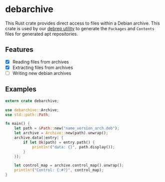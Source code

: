 # debarchive

This Rust crate provides direct access to files within a Debian archive. This crate is used by
our [debrep utility](https://github.com/pop-os/debrepbuild) to generate the `Packages` and
`Contents` files for generated apt repositories.

## Features

- [x] Reading files from archives
- [x] Extracting files from archives
- [ ] Writing new debian archives

## Examples

```rust
extern crate debarchive;

use debarchive::Archive;
use std::path::Path;

fn main() {
    let path = &Path::new("name_version_arch.deb");
    let archive = Archive::new(path).unwrap();
    archive.data(|entry| {
        if let Ok(path) = entry.path() {
            println!("data: {}", path.display());
        }
    });

    let control_map = archive.control_map().unwrap();
    println!("Control: {:#?}", control_map);
}
